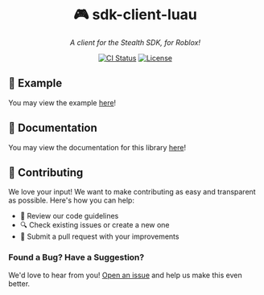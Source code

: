 <div align="center">

# 🎮 sdk-client-luau

_A client for the Stealth SDK, for Roblox!_

[![CI Status](https://github.com/stealth-studios/sdk-client-luau/actions/workflows/ci-luau.yaml/badge.svg)](https://github.com/stealth-studios/sdk-client-luau/actions/workflows/ci-luau.yaml)
[![License](https://img.shields.io/github/license/stealth-studios/sdk-client-luau)](https://github.com/stealth-studios/sdk-client-luau/blob/main/LICENSE)

</div>

## 🌟 Example

You may view the example [here](https://github.com/stealth-studios/sdk-client-luau/tree/main/example)!

## 📖 Documentation

You may view the documentation for this library [here](https://docs.stealthsdk.com/clients/roblox)!

## 🤝 Contributing

We love your input! We want to make contributing as easy and transparent as possible. Here's how you can help:

- 📖 Review our code guidelines
- 🔍 Check existing issues or create a new one
- 🚀 Submit a pull request with your improvements

### Found a Bug? Have a Suggestion?

We'd love to hear from you! [Open an issue](https://github.com/stealth-studios/sdk-client-luau/issues/new) and help us make this even better.
